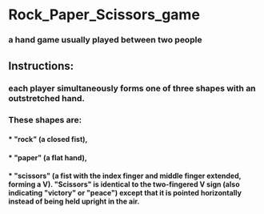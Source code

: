 # Rock_Paper_Scissors_game

   ### a hand game usually played between two people

## Instructions:

###  each player simultaneously forms one of three shapes with an outstretched hand.
###   These shapes are:

   #### * "rock" (a closed fist),
   #### * "paper" (a flat hand),
   #### * "scissors" (a fist with the index finger and middle finger extended, forming a V). "Scissors" is identical to the two-fingered V sign (also indicating "victory" or "peace") except that it is pointed horizontally instead of being held upright in the air.
